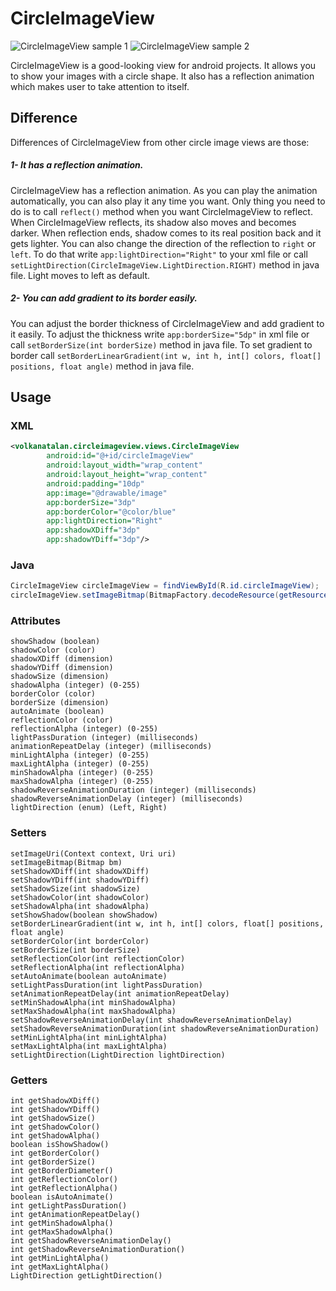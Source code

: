 # CircleImageView
![CircleImageView sample 1](https://github.com/thehorsebuyer/CircleImageView/blob/master/images/CircleImageView_sample1.gif)
![CircleImageView sample 2](https://github.com/thehorsebuyer/CircleImageView/blob/master/images/CircleImageView_sample2.gif)

CircleImageView is a good-looking view for android projects. It allows you to show your images with a circle shape. It also has a reflection animation which makes user to take attention to itself.

## Difference
Differences of CircleImageView from other circle image views are those:
##### 1- It has a reflection animation.
CircleImageView has a reflection animation. As you can play the animation automatically, you can also play it any time you want. Only thing you need to do is to call `reflect()` method when you want CircleImageView to reflect. When CircleImageView reflects, its shadow also moves and becomes darker. When reflection ends, shadow comes to its real position back and it gets lighter. You can also change the direction of the reflection to `right` or `left`. To do that write `app:lightDirection="Right"` to your xml file or call `setLightDirection(CircleImageView.LightDirection.RIGHT)` method in java file. Light moves to left as default.

##### 2- You can add gradient to its border easily.
You can adjust the border thickness of CircleImageView and add gradient to it easily. To adjust the thickness write `app:borderSize="5dp"` in xml file or call `setBorderSize(int borderSize)` method in java file. To set gradient to border call `setBorderLinearGradient(int w, int h, int[] colors, float[] positions, float angle)` method in java file.

## Usage
### XML
```XML
<volkanatalan.circleimageview.views.CircleImageView
        android:id="@+id/circleImageView"
        android:layout_width="wrap_content"
        android:layout_height="wrap_content"
        android:padding="10dp"
        app:image="@drawable/image"
        app:borderSize="3dp"
        app:borderColor="@color/blue"
        app:lightDirection="Right"
        app:shadowXDiff="3dp"
        app:shadowYDiff="3dp"/>
```

### Java
```Java
CircleImageView circleImageView = findViewById(R.id.circleImageView);
circleImageView.setImageBitmap(BitmapFactory.decodeResource(getResources(), R.drawable.image));
```

### Attributes
```
showShadow (boolean)
shadowColor (color)
shadowXDiff (dimension)
shadowYDiff (dimension)
shadowSize (dimension)
shadowAlpha (integer) (0-255)
borderColor (color)
borderSize (dimension)
autoAnimate (boolean)
reflectionColor (color)
reflectionAlpha (integer) (0-255)
lightPassDuration (integer) (milliseconds)
animationRepeatDelay (integer) (milliseconds)
minLightAlpha (integer) (0-255)
maxLightAlpha (integer) (0-255)
minShadowAlpha (integer) (0-255)
maxShadowAlpha (integer) (0-255)
shadowReverseAnimationDuration (integer) (milliseconds)
shadowReverseAnimationDelay (integer) (milliseconds)
lightDirection (enum) (Left, Right)
```

### Setters
```
setImageUri(Context context, Uri uri)
setImageBitmap(Bitmap bm)
setShadowXDiff(int shadowXDiff)
setShadowYDiff(int shadowYDiff)
setShadowSize(int shadowSize)
setShadowColor(int shadowColor)
setShadowAlpha(int shadowAlpha)
setShowShadow(boolean showShadow)
setBorderLinearGradient(int w, int h, int[] colors, float[] positions, float angle)
setBorderColor(int borderColor)
setBorderSize(int borderSize)
setReflectionColor(int reflectionColor)
setReflectionAlpha(int reflectionAlpha)
setAutoAnimate(boolean autoAnimate)
setLightPassDuration(int lightPassDuration)
setAnimationRepeatDelay(int animationRepeatDelay)
setMinShadowAlpha(int minShadowAlpha)
setMaxShadowAlpha(int maxShadowAlpha)
setShadowReverseAnimationDelay(int shadowReverseAnimationDelay)
setShadowReverseAnimationDuration(int shadowReverseAnimationDuration)
setMinLightAlpha(int minLightAlpha)
setMaxLightAlpha(int maxLightAlpha)
setLightDirection(LightDirection lightDirection)
```

### Getters
```
int getShadowXDiff()
int getShadowYDiff()
int getShadowSize()
int getShadowColor()
int getShadowAlpha()
boolean isShowShadow()
int getBorderColor()
int getBorderSize()
int getBorderDiameter()
int getReflectionColor()
int getReflectionAlpha()
boolean isAutoAnimate()
int getLightPassDuration()
int getAnimationRepeatDelay()
int getMinShadowAlpha()
int getMaxShadowAlpha()
int getShadowReverseAnimationDelay()
int getShadowReverseAnimationDuration()
int getMinLightAlpha()
int getMaxLightAlpha()
LightDirection getLightDirection()
```
